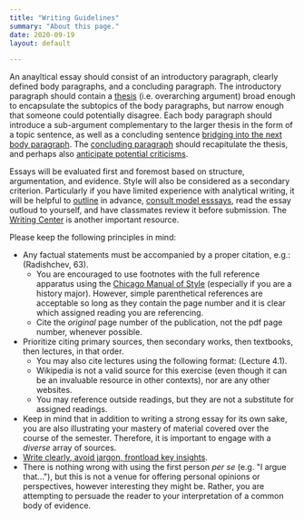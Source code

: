 ```yaml
---
title: "Writing Guidelines"
summary: "About this page."
date: 2020-09-19
layout: default

---
```


An anayltical essay should consist of an introductory paragraph, clearly defined body paragraphs, and a concluding paragraph. The introductory paragraph should contain a [thesis](https://writingcenter.fas.harvard.edu/pages/developing-thesis) (i.e. overarching argument) broad enough to encapsulate the subtopics of the body paragraphs, but narrow enough that someone could potentially disagree. Each body paragraph should introduce a sub-argument complementary to the larger thesis in the form of a topic sentence, as well as a concluding sentence [bridging into the next body paragraph](https://writingcenter.fas.harvard.edu/pages/transitioning-beware-velcro). The [concluding paragraph](https://writingcenter.fas.harvard.edu/pages/ending-essay-conclusions) should recapitulate the thesis, and perhaps also [anticipate potential criticisms](https://writingcenter.fas.harvard.edu/pages/counter-argument).

Essays will be evaluated first and foremost based on structure, argumentation, and evidence. Style will also be considered as a secondary criterion. Particularly if you have limited experience with analytical writing, it will be helpful to [outline](https://writingcenter.fas.harvard.edu/pages/outlining) in advance, [consult model esssays](https://poorvucenter.yale.edu/ModelPapers#History), read the essay outloud to yourself, and have classmates review it before submission. The [Writing Center](http://www.writingcenter.pitt.edu/. ) is another important resource.

Please keep the following principles in mind:

- Any factual statements must be accompanied by a proper citation, e.g.: (Radishchev, 63). 
  - You are encouraged to use footnotes with the full reference apparatus using the [Chicago Manual of Style](https://www.chicagomanualofstyle.org/turabian/Student-Tip-Sheets.html) (especially if you are a history major). However, simple parenthetical references are acceptable so long as they contain the page number and it is clear which assigned reading you are referencing.
  - Cite the *original* page number of the publication, not the pdf page number, whenever possible.
- Prioritize citing primary sources, then secondary works, then textbooks, then lectures, in that order.
  - You may also cite lectures using the following format: (Lecture 4.1).
  - Wikipedia is not a valid source for this exercise (even though it can be an invaluable resource in other contexts), nor are any other websites.
  - You may reference outside readings, but they are not a substitute for assigned readings.
- Keep in mind that in addition to writing a strong essay for its own sake, you are also illustrating your mastery of material covered over the course of the semester. Therefore, it is important to engage with a *diverse* array of sources.
- [Write clearly, avoid jargon, frontload key insights](https://withoutbullshit.com/blog/10-top-writing-tips-psychology).
- There is nothing wrong with using the first person *per se* (e.g. "I argue that..."), but this is not a venue for offering personal opinions or perspectives, however interesting they might be. Rather, you are attempting to persuade the reader to your interpretation of a common body of evidence.

